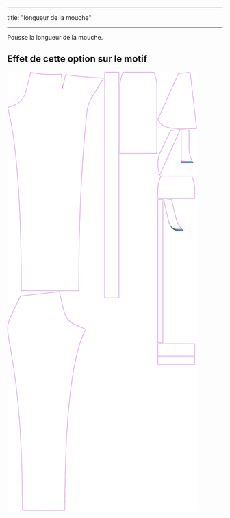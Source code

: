 - - -
title: "longueur de la mouche"
- - -

Pousse la longueur de la mouche.

## Effet de cette option sur le motif

![Cette image montre l'effet de cette option en superposant plusieurs variantes qui ont une valeur différente pour cette option](charlie_flylength_sample.svg "Effet de cette option sur le modèle")
